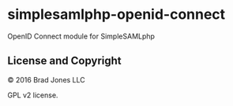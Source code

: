 # simplesamlphp-openid-connect
OpenID Connect module for SimpleSAMLphp

## License and Copyright

&copy; 2016 Brad Jones LLC

GPL v2 license.
